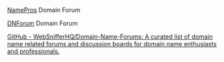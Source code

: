 
[NamePros](https://www.namepros.com/)
Domain Forum

[DNForum](https://www.dnforum.com/)
Domain Forum

[GitHub - WebSnifferHQ/Domain-Name-Forums: A curated list of domain name related forums and discussion boards for domain name enthusiasts and professionals.](https://github.com/WebSnifferHQ/Domain-Name-Forums)
